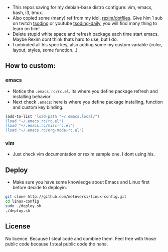 - This repos saving for my debian-base distro configure: vim, emacs, bash, i3, tmux.
- Also copied some (many) ref from my idol, [rexim/dotfiles](https://github.com/rexim/dotfiles). Give him 1 sub on twitch  [tsoding](https://www.twitch.tv/tsoding) or youtube [tsoding-daily](https://www.youtube.com/@TsodingDaily/featured), you will find many thing to learn on him! 
- Delete stupid white space and refresh package each time start emacs. Maybe Rexim dont think thats hard to use, but I do.
- I unbinded all his spec key, also adding some my custom variable (color, layout, styles, some function...)
## How to custom:
### emacs
- Notice the `.emacs.rc/rc.el`. Its where you define package refresh and installing behavior
- Next check `.emacs`: here is where you define package installing,  function and custom key binding.
```bash
(add-to-list 'load-path "~/.emacs.local/")
(load "~/.emacs.rc/rc.el")
(load "~/.emacs.rc/misc-rc.el")
(load "~/.emacs.rc/org-mode-rc.el")
```
### vim
- Just check vim documentation or rexim sample one. I dont using his.
## Deploy 
- Make sure you have some knowledge about Emacs and Linux first before decide to deployin. 
```bash
git clone http://github.com/metnversi/linux-config.git
cd linux-config
sudo ./deploy.sh
./deploy.sh
```
## License
No licence. Because I steal code and combine them. Feel free with those public code because I steal public code tho haha.
